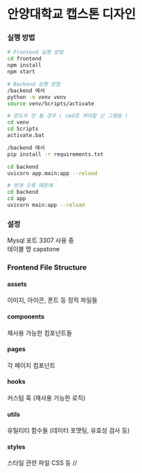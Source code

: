 # 안양대학교 캡스톤 디자인

### 실행 방법
```bash
# Frontend 실행 방법
cd frontend
npm install
npm start

# Backend 실행 방법
/backend 에서
python -m venv venv
source venv/Scripts/activate

# 윈도우 안 될 경우 ( cmd로 켜야함 난 그랬음 )
cd venv
cd Scripts
activate.bat

/backend 에서
pip install -r requirements.txt

cd backend
uvicorn app.main:app --reload

# 현재 오류 때문에
cd backend
cd app
uvicorn main:app --reload
```

### 설정
Mysql 포트 3307 사용 중  
테이블 명 capstone

### Frontend File Structure
#### assets
이미지, 아이콘, 폰트 등 정적 파일들
#### components
재사용 가능한 컴포넌트들
#### pages
각 페이지 컴포넌트
#### hooks
커스텀 훅 (재사용 가능한 로직)
#### utils
유틸리티 함수들 (데이터 포맷팅, 유효성 검사 등)
#### styles
스타일 관련 파일 CSS 등
//